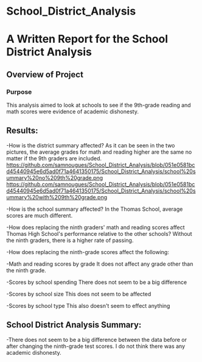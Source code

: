 # School_District_Analysis
# A Written Report for the School District Analysis

## Overview of Project

### Purpose

This analysis aimed to look at schools to see if the 9th-grade reading and math scores were evidence of academic dishonesty.

## Results:

-How is the district summary affected?
As it can be seen in the two pictures, the average grades for math and reading higher are the same no matter if the 9th graders are included. https://github.com/samnougues/School_District_Analysis/blob/051e0581bcd45440945e6d5ad0f71a4641350175/School_District_Analysis/school%20summary%20no%209th%20grade.png
https://github.com/samnougues/School_District_Analysis/blob/051e0581bcd45440945e6d5ad0f71a4641350175/School_District_Analysis/school%20summary%20with%209th%20grade.png

-How is the school summary affected?
In the Thomas School, average scores are much different. 

-How does replacing the ninth graders' math and reading scores affect Thomas High School's performance relative to the other schools?
Without the ninth graders, there is a higher rate of passing.

-How does replacing the ninth-grade scores affect the following:

-Math and reading scores by grade
It does not affect any grade other than the ninth grade.

-Scores by school spending
There does not seem to be a big difference

-Scores by school size
This does not seem to be affected

-Scores by school type
This also doesn't seem to effect anything

## School District Analysis Summary:

-There does not seem to be a big difference between the data before or after changing the ninth-grade test scores. I do not think there was any academic dishonesty.

